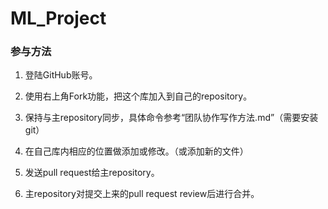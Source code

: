 # ML_Project

### 参与方法

1. 登陆GitHub账号。

2. 使用右上角Fork功能，把这个库加入到自己的repository。

3. 保持与主repository同步，具体命令参考“团队协作写作方法.md”（需要安装git）

3. 在自己库内相应的位置做添加或修改。（或添加新的文件）

4. 发送pull request给主repository。

5. 主repository对提交上来的pull request review后进行合并。 
